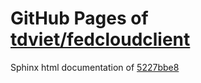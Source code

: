 GitHub Pages of [tdviet/fedcloudclient](https://github.com/tdviet/fedcloudclient.git)
===
Sphinx html documentation of [5227bbe8](https://github.com/tdviet/fedcloudclient/tree/5227bbe8ed91bc20059d5099c711f90e78145ee4)
